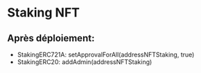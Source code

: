# Staking NFT

## Après déploiement: 
* StakingERC721A: setApprovalForAll(addressNFTStaking, true)
* StakingERC20: addAdmin(addressNFTStaking)
